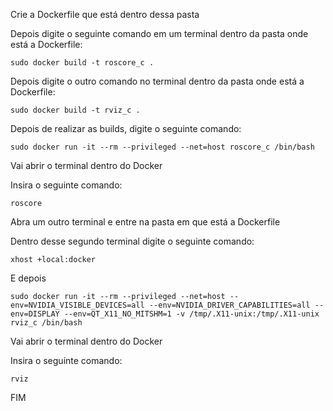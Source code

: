 Crie a Dockerfile que está dentro dessa pasta

Depois digite o seguinte comando em um terminal dentro da pasta onde está a Dockerfile:

```sudo docker build -t roscore_c .```

Depois digite o outro comando no terminal dentro da pasta onde está a Dockerfile:

```sudo docker build -t rviz_c .```

Depois de realizar as builds, digite o seguinte comando:

```sudo docker run -it --rm --privileged --net=host roscore_c /bin/bash```

Vai abrir o terminal dentro do Docker

Insira o seguinte comando:

```roscore```

Abra um outro terminal e entre na pasta em que está a Dockerfile

Dentro desse segundo terminal digite o seguinte comando:

```xhost +local:docker```

E depois

```sudo docker run -it --rm --privileged --net=host --env=NVIDIA_VISIBLE_DEVICES=all --env=NVIDIA_DRIVER_CAPABILITIES=all --env=DISPLAY --env=QT_X11_NO_MITSHM=1 -v /tmp/.X11-unix:/tmp/.X11-unix rviz_c /bin/bash``` 

Vai abrir o terminal dentro do Docker

Insira o seguinte comando:

```rviz```

FIM
